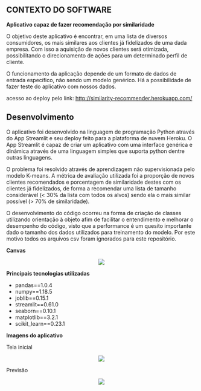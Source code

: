 ## CONTEXTO DO SOFTWARE

**Aplicativo capaz de fazer recomendação por similaridade**

O objetivo deste aplicativo é encontrar, em uma lista de diversos consumidores, os mais similares aos clientes já fidelizados de uma dada empresa. Com isso a aquisição de novos clientes será otimizada, possibilitando o direcionamento de ações para um determinado perfil de cliente. 

O funcionamento da aplicação depende de um formato de dados de entrada específico, não sendo um modelo genérico.
Há a possibilidade de fazer teste do aplicativo com nossos dados.

acesso ao deploy pelo link:
http://similarity-recommender.herokuapp.com/

## Desenvolvimento

O aplicativo foi desenvolvido na linguagem de programação Python através do App Streamlit e seu deploy feito para a plataforma de nuvem Heroku. O App Streamlit é capaz de criar um aplicativo com uma interface genérica e dinâmica através de uma linguagem simples que suporta python dentre outras linguagens.

O problema foi resolvido através de aprendizagem não supervisionada pelo modelo K-means.
A métrica de avaliação utilizada foi a proporção de novos clientes recomendados e porcentagem de similaridade destes com
os clientes já fidelizados, de forma a recomendar uma lista de tamanho considerável (< 30% da lista com todos os alvos)  sendo ela o mais similar possível (> 70% de similaridade).

O desenvolvimento do código ocorreu na forma de criação de classes utilizando orientação à objeto afim de facilitar o entendimento e melhorar o desempenho do código, visto que a performance é um quesito importante dado o tamanho dos dados utilizados para treinamento do modelo. Por este motivo todos os arquivos csv foram ignorados para este repositório.

**Canvas**
<p align="center"> 
<img src="https://github.com/lucasvascrocha/teste/blob/master/Canvas%20rec%20by%20similarity.gif">
</p>

**Principais tecnologias utilizadas**

- pandas==1.0.4
- numpy==1.18.5
- joblib==0.15.1
- streamlit==0.61.0
- seaborn==0.10.1
- matplotlib==3.2.1
- scikit_learn==0.23.1

**Imagens do aplicativo**

Tela inicial
<p align="center"> 
<img src="https://github.com/lucasvascrocha/teste/blob/master/tela%20inicial.png">
</p>

Previsão
<p align="center"> 
<img src="https://github.com/lucasvascrocha/teste/blob/master/tela%20recomend.png">
</p>

